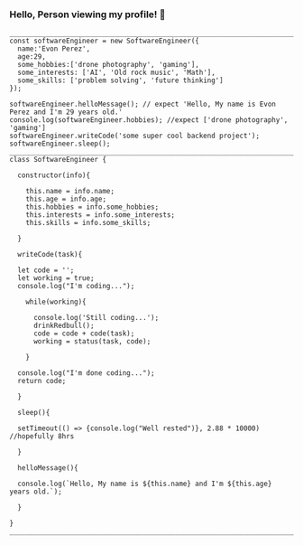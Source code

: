 ### Hello, Person viewing my profile! 👋

```
_______________________________________________________________________________________
const softwareEngineer = new SoftwareEngineer({
  name:'Evon Perez', 
  age:29, 
  some_hobbies:['drone photography', 'gaming'],
  some_interests: ['AI', 'Old rock music', 'Math'],
  some_skills: ['problem solving', 'future thinking']
});

softwareEngineer.helloMessage(); // expect 'Hello, My name is Evon Perez and I'm 29 years old.'
console.log(softwareEngineer.hobbies); //expect ['drone photography', 'gaming']
softwareEngineer.writeCode('some super cool backend project');
softwareEngineer.sleep();
_______________________________________________________________________________________
class SoftwareEngineer {

  constructor(info){

    this.name = info.name;
    this.age = info.age;
    this.hobbies = info.some_hobbies;
    this.interests = info.some_interests;
    this.skills = info.some_skills;

  }

  writeCode(task){ 

  let code = '';
  let working = true;
  console.log("I'm coding...");
  
    while(working){
    
      console.log('Still coding...');
      drinkRedbull();
      code = code + code(task);
      working = status(task, code);

    }

  console.log("I'm done coding...");
  return code;

  }

  sleep(){ 
  
  setTimeout(() => {console.log("Well rested")}, 2.88 * 10000)  //hopefully 8hrs
 
  }

  helloMessage(){

  console.log(`Hello, My name is ${this.name} and I'm ${this.age} years old.`);

  }

}
_______________________________________________________________________________________
```




<!--
**Perez3von/Perez3von** is a ✨ _special_ ✨ repository because its `README.md` (this file) appears on your GitHub profile.

Here are some ideas to get you started:

- 🔭 I’m currently working on ...
- 🌱 I’m currently learning ...
- 👯 I’m looking to collaborate on ...
- 🤔 I’m looking for help with ...
- 💬 Ask me about ...
- 📫 How to reach me: ...
- 😄 Pronouns: ...
- ⚡ Fun fact: ...
-->
